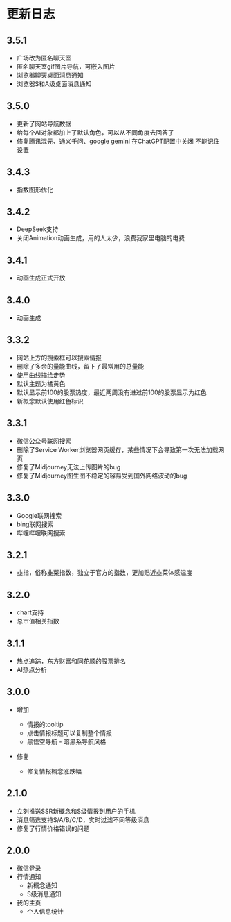 # 更新日志

## 3.5.1

- 广场改为匿名聊天室
- 匿名聊天室gif图片导航，可嵌入图片
- 浏览器聊天桌面消息通知
- 浏览器S和A级桌面消息通知

## 3.5.0

- 更新了网站导航数据
- 给每个AI对象都加上了默认角色，可以从不同角度去回答了
- 修复腾讯混元、通义千问、google gemini 在ChatGPT配置中关闭 不能记住设置

## 3.4.3

- 指数图形优化

## 3.4.2

- DeepSeek支持
- 关闭Animation动画生成，用的人太少，浪费我家里电脑的电费

## 3.4.1

- 动画生成正式开放

## 3.4.0

- 动画生成

## 3.3.2

- 网站上方的搜索框可以搜索情报
- 删除了多余的量能曲线，留下了最常用的总量能
- 使用曲线描绘走势
- 默认主题为橘黄色
- 默认显示前100的股票热度，最近两周没有进过前100的股票显示为红色
- 新概念默认使用红色标识

## 3.3.1

- 微信公众号联网搜索
- 删除了Service Worker浏览器网页缓存，某些情况下会导致第一次无法加载网页
- 修复了Midjourney无法上传图片的bug
- 修复了Midjourney图生图不稳定的容易受到国外网络波动的bug

## 3.3.0

- Google联网搜索
- bing联网搜索
- 哔哩哔哩联网搜索

## 3.2.1

- 韭指，俗称韭菜指数，独立于官方的指数，更加贴近韭菜体感温度

## 3.2.0

- chart支持
- 总市值相关指数

## 3.1.1

- 热点追踪，东方财富和同花顺的股票排名
- AI热点分析

## 3.0.0

- 增加
    - 情报的tooltip
    - 点击情报标题可以复制整个情报
    - 黑悟空导航 - 暗黑系导航风格

- 修复
    - 修复情报概念涨跌幅

## 2.1.0

- 立刻推送SSR新概念和S级情报到用户的手机
- 消息筛选支持S/A/B/C/D，实时过滤不同等级消息
- 修复了行情价格错误的问题

## 2.0.0

- 微信登录
- 行情通知
    - 新概念通知
    - S级消息通知
- 我的主页
    - 个人信息统计